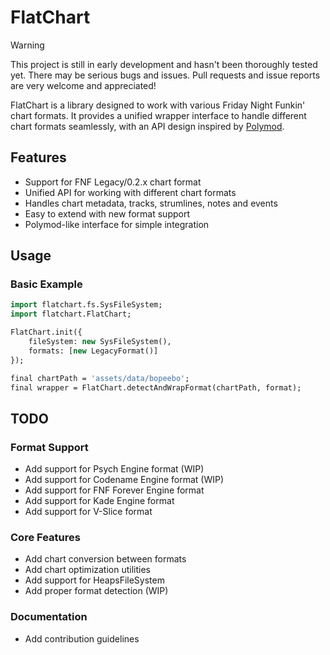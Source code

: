 # FlatChart

> [!WARNING]
> This project is still in early development and hasn't been thoroughly tested yet. There may be serious bugs and issues. Pull requests and issue reports are very welcome and appreciated!

FlatChart is a library designed to work with various Friday Night Funkin' chart formats. It provides a unified wrapper interface to handle different chart formats seamlessly, with an API design inspired by [Polymod](https://github.com/larsiusprime/polymod.git).

## Features

- Support for FNF Legacy/0.2.x chart format
- Unified API for working with different chart formats
- Handles chart metadata, tracks, strumlines, notes and events
- Easy to extend with new format support
- Polymod-like interface for simple integration

## Usage

### Basic Example
```haxe
import flatchart.fs.SysFileSystem;
import flatchart.FlatChart;

FlatChart.init({
	fileSystem: new SysFileSystem(),
	formats: [new LegacyFormat()]
});

final chartPath = 'assets/data/bopeebo';
final wrapper = FlatChart.detectAndWrapFormat(chartPath, format);
```

## TODO

### Format Support
- Add support for Psych Engine format (WIP)
- Add support for Codename Engine format (WIP)
- Add support for FNF Forever Engine format
- Add support for Kade Engine format
- Add support for V-Slice format

### Core Features
- Add chart conversion between formats
- Add chart optimization utilities
- Add support for HeapsFileSystem
- Add proper format detection (WIP)

### Documentation
- Add contribution guidelines
